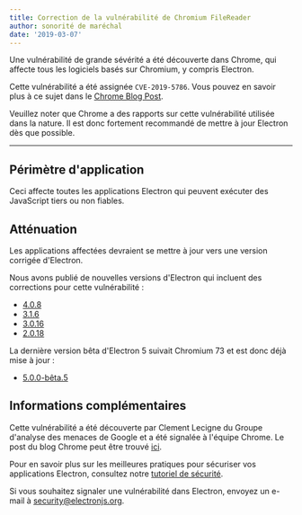```yaml
---
title: Correction de la vulnérabilité de Chromium FileReader
author: sonorité de maréchal
date: '2019-03-07'
---
```


Une vulnérabilité de grande sévérité a été découverte dans Chrome, qui affecte tous les logiciels basés sur Chromium, y compris Electron.

Cette vulnérabilité a été assignée `CVE-2019-5786`.  Vous pouvez en savoir plus à ce sujet dans le [Chrome Blog Post](https://chromereleases.googleblog.com/2019/03/stable-channel-update-for-desktop.html).

Veuillez noter que Chrome a des rapports sur cette vulnérabilité utilisée dans la nature. Il est donc fortement recommandé de mettre à jour Electron dès que possible.

---

## Périmètre d'application

Ceci affecte toutes les applications Electron qui peuvent exécuter des JavaScript tiers ou non fiables.

## Atténuation

Les applications affectées devraient se mettre à jour vers une version corrigée d'Electron.

Nous avons publié de nouvelles versions d'Electron qui incluent des corrections pour cette vulnérabilité :
  * [4.0.8](https://github.com/electron/electron/releases/tag/v4.0.8)
  * [3.1.6](https://github.com/electron/electron/releases/tag/v3.1.6)
  * [3.0.16](https://github.com/electron/electron/releases/tag/v3.0.16)
  * [2.0.18](https://github.com/electron/electron/releases/tag/v2.0.18)

La dernière version bêta d'Electron 5 suivait Chromium 73 et est donc déjà mise à jour :
  * [5.0.0-bêta.5](https://github.com/electron/electron/releases/tag/v5.0.0-beta.5)

## Informations complémentaires

Cette vulnérabilité a été découverte par Clement Lecigne du Groupe d'analyse des menaces de Google et a été signalée à l'équipe Chrome.  Le post du blog Chrome peut être trouvé [ici](https://chromereleases.googleblog.com/2019/03/stable-channel-update-for-desktop.html).

Pour en savoir plus sur les meilleures pratiques pour sécuriser vos applications Electron, consultez notre [tutoriel de sécurité][].

Si vous souhaitez signaler une vulnérabilité dans Electron, envoyez un e-mail à security@electronjs.org.

[tutoriel de sécurité]: https://electronjs.org/docs/tutorial/security
